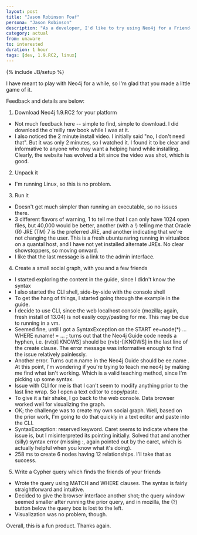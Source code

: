 ```yaml
---
layout: post
title: "Jason Robinson Foaf"
persona: "Jason Robinson"
description: "As a developer, I'd like to try using Neo4j for a Friend-of-a-Friend query."
category: actual
from: unaware
to: interested
duration: 1 hour
tags: [dev, 1.9.RC2, linux]
---
```

{% include JB/setup %}

I have meant to play with Neo4j for a while, so I'm glad that you made a little game of it.

Feedback and details are below:
1. Download Neo4j 1.9.RC2 for your platform
  * Not much feedback here -- simple to find, simple to download. I did download the o'reilly raw book while I was at it. 
  * I also noticed the 2 minute install video. I initially said "no, I don't need that". But it was only 2 minutes, so I watched it. I found it to be clear and informative to anyone who may want a helping hand while installing. Clearly, the website has evolved a bit since the video was shot, which is good. 

2. Unpack it
  * I'm running Linux, so this is no problem. 

3. Run it
  * Doesn't get much simpler than running an executable, so no issues there. 
  * 3 different flavors of warning, 1 to tell me that I can only have 1024 open files, but 40,000 would be better, another (with a !) telling me that Oracle (R) JRE (TM) 7 is the preferred JRE, and another indicating that we're not changing the user. This is a fresh ubuntu raring running in virtualbox on a quantal host, and I have not yet installed alternate JREs. No clear showstoppers, so moving onward. 
  * I like that the last message is a link to the admin interface. 

4. Create a small social graph, with you and a few friends
  * I started exploring the content in the guide, since I didn't know the syntax
  * I also started the CLI shell, side-by-side with the console shell
  * To get the hang of things, I started going through the example in the guide. 
  * I decide to use CLI, since the web localhost console (mozilla; again, fresh install of 13.04) is not easily copy/pasting for me. This may be due to running in a vm. 
  * Seemed fine, until I got a SyntaxException on the START ee=node(*) ... WHERE n.name! = ... ; turns out that the Neo4j Guide code needs a hyphen, i.e. (rvb)[:KNOWS] should be (rvb)-[:KNOWS] in the last line of the create clause. The error message was informative enough to find the issue relatively painlessly. 
  * Another error. Turns out n.name in the Neo4j Guide should be ee.name . At this point, I'm wondering if you're trying to teach me neo4j by making me find what isn't working. Which is a valid teaching method, since I'm picking up some syntax. 
  * Issue with CLI for me is that I can't seem to modify anything prior to the last line wrap. So I open a text editor to copy/paste. 
  * To give it a fair shake, I go back to the web console. Data browser worked well for visualizing the graph. 
  * OK; the challenge was to create my own social graph. Well, based on the prior work, I'm going to do that quickly in a text editor and paste into the CLI. 
  * SyntaxException: reserved keyword. Caret seems to indicate where the issue is, but I misinterpreted its pointing initially. Solved that and another (silly) syntax error (missing :, again pointed out by the caret, which is actually helpful when  you know what it's doing).  
  * 258 ms to create 6 nodes having 12 relationships. I'll take that as success. 

5. Write a Cypher query which finds the friends of your friends
  * Wrote the query using MATCH and WHERE clauses. The syntax is fairly straightforward and intuitive. 
  * Decided to give the browser interface another shot; the query window seemed smaller after running the prior query, and in mozilla, the (?) button below the query box is lost to the left. 
  * Visualization was no problem, though. 

Overall, this is a fun product. Thanks again. 
